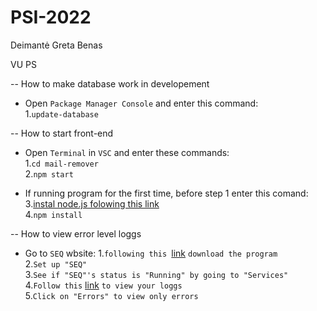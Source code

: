 ﻿# PSI-2022

Deimantė
Greta
Benas

VU PS

-- How to make database work in developement

- Open `Package Manager Console` and enter this command:<br /> 1.`update-database`

-- How to start front-end

- Open `Terminal` in `VSC` and enter these commands:<br /> 1.`cd mail-remover`<br /> 2.`npm start`

- If running program for the first time, before step 1 enter this comand:<br /> 3.[instal node.js folowing this link](https://nodejs.org/en/download/)<br /> 4.`npm install`

-- How to view error level loggs

- Go to `SEQ` wbsite: 1.`following this `[link](https://datalust.co/seq) `download the program`<br /> 2.`Set up "SEQ"`<br /> 3.`See if "SEQ"'s status is "Running" by going to "Services"`<br /> 4.`Follow this` [link](http://localhost:5341/#/events) `to view your loggs`<br /> 5.`Click on "Errors" to view only errors`
